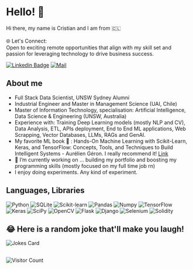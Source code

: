 # Hello! 👋
Hi there, my name is Cristian and I am from 🇨🇱 <br><br>
🌐 Let's Connect: <br>
Open to exciting remote opportunities that align with my skill set and passion for leveraging technology to drive business success.

[![Linkedin Badge](https://img.shields.io/badge/-LinkedIn-blue?style=flat-square&logo=Linkedin&logoColor=white&link=https://www.linkedin.com/in/cristian-vergara-bahamondes-79a4b827/)](https://www.linkedin.com/in/cristian-vergara-bahamondes-79a4b827/)
[![Mail](https://img.shields.io/badge/-Mail-005FF9?style=flat-square&logo=mail.ru&logoColor=white)](c_vergara@hotmail.com)

## About me
- Full Stack Data Scientist, UNSW Sydney Alumni
- Industrial Engineer and Master in Management Science (UAI, Chile)
- Master of Information Technology, specialisation: Artificial Intelligence, Data Science & Engineering (UNSW, Australia)
- Experience with: Training Deep Learning models (mostly NLP and CV), Data Analysis, ETL, APIs deployment, End to End ML applications, Web Scrapping, Vector Databases, LLMs, RAGs and GenAI.
- My favorite ML book :book: : Hands-On Machine Learning with Scikit-Learn, Keras, and TensorFlow: Concepts, Tools, and Techniques to Build Intelligent Systems - Aurélien Géron. I really recommend it! [Link](https://www.amazon.com/Hands-Machine-Learning-Scikit-Learn-TensorFlow/dp/1492032646)
- 🔭 I’m currently working on ... building my portfolio and boosting my programming skills (mostly focused on my full time job rn) <br />
- I enjoy doing experiments. Any kind of experiment.

## Languages, Libraries
![Python](https://img.shields.io/badge/-Python-3776AB?logo=python&logoColor=white&style=plastic)
![SQLite](https://img.shields.io/badge/-SQLite-003B57?logo=sqlite&logoColor=white&style=plastic)
![Scikit-learn](https://img.shields.io/badge/-Scikit%20learn-F7931E?logo=scikit-learn&logoColor=white&style=plastic)
![Pandas](https://img.shields.io/badge/-Pandas-150458?logo=pandas&logoColor=white&style=plastic)
![Numpy](https://img.shields.io/badge/-Numpy-013243?logo=numpy&logoColor=white&style=plastic)
![TensorFlow](https://img.shields.io/badge/-TensorFlow-FF6F00?logo=Tensorflow&logoColor=white&style=plastic)
![Keras](https://img.shields.io/badge/-Keras-D00000?logo=keras&logoColor=white&style=plastic)
![SciPy](https://img.shields.io/badge/-SciPy-8CAAE6?logo=scipy&logoColor=white&style=plastic)
![OpenCV](https://img.shields.io/badge/-OpenCV-5C3EE8?logo=opencv&logoColor=white&style=plastic)
![Flask](https://img.shields.io/badge/-Flask-000000?logo=flask&logoColor=white&style=plastic)
![Django](https://img.shields.io/badge/-Django-092E20?logo=django&logoColor=white&style=plastic)
![Selenium](https://img.shields.io/badge/-Selenium-43B02A?logo=django&logoColor=white&style=plastic)
![Solidity](https://img.shields.io/badge/-Solidity-363636?logo=solidity&logoColor=white&style=plastic)




## 😂 Here is a random joke that'll make you laugh!
![Jokes Card](https://readme-jokes.vercel.app/api)

##  
![Visitor Count](https://komarev.com/ghpvc/?username=cverbah&label=Profile%20Views&color=ce9927&style=flat)</div>

<!--
**cverbah/cverbah** is a ✨ _special_ ✨ repository because its `README.md` (this file) appears on your GitHub profile.

Here are some ideas to get you started:

- 🔭 I’m currently working on ...
- 🌱 I’m currently learning ...
- 👯 I’m looking to collaborate on ...
- 🤔 I’m looking for help with ...
- 💬 Ask me about ...
- 📫 How to reach me: ...
- 😄 Pronouns: ...
- ⚡ Fun fact: ...
-->
